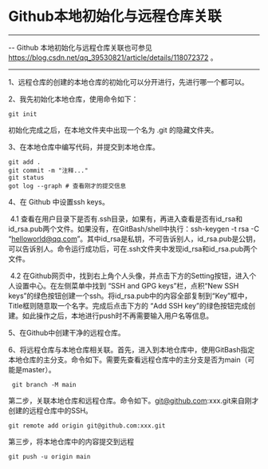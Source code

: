 # Github本地初始化与远程仓库关联

---

-- Github 本地初始化与远程仓库关联也可参见 https://blog.csdn.net/qq_39530821/article/details/118072372 。

---



1、远程仓库的创建的本地仓库的初始化可以分开进行，先进行哪一个都可以。

2、我先初始化本地仓库，使用命令如下：

```shell
git init
```

初始化完成之后，在本地文件夹中出现一个名为 .git 的隐藏文件夹。

3、在本地仓库中编写代码，并提交到本地仓库。

```shell
git add . 
git commit -m "注释..."
git status
got log --graph # 查看刚才的提交信息
```

4、在 Github 中设置ssh keys。

​      4.1 查看在用户目录下是否有.ssh目录，如果有，再进入查看是否有id_rsa和id_rsa.pub两个文件。如果没有，在GitBash/shell中执行：ssh-keygen -t rsa -C “helloworld@qq.com”。其中id_rsa是私钥，不可告诉别人，id_rsa.pub是公钥，可以告诉别人。命令运行成功后，可在.ssh文件夹中发现id_rsa和id_rsa.pub两个文件。

​       4.2 在Github网页中，找到右上角个人头像，并点击下方的Setting按钮，进入个人设置中心。在左侧菜单中找到 “SSH and GPG keys”栏，点积“New SSH keys”的绿色按钮创建一个ssh。将id_rsa.pub中的内容全部复制到“Key”框中，Title框则随意取一个名字。完成后点击下方的 “Add SSH key”的绿色按钮完成创建。如此操作之后，本地进行push时不再需要输入用户名等信息。

5、在Github中创建干净的远程仓库。

6、将远程仓库与本地仓库相关联。首先，进入到本地仓库中，使用GitBash指定本地仓库的主分支。命令如下。需要先查看远程仓库中的主分支是否为main（可能是master）。

```shell
 git branch -M main
```

第二步，关联本地仓库和远程仓库。命令如下。git@github.com:xxx.git来自刚才创建的远程仓库中的SSH。

```shell
git remote add origin git@github.com:xxx.git
```

第三步，将本地仓库中的内容提交到远程

```shell
git push -u origin main
```





